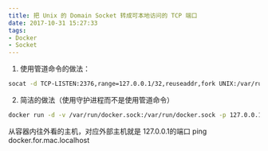 ```yaml
---
title: 把 Unix 的 Domain Socket 转成可本地访问的 TCP 端口
date: 2017-10-31 15:27:33
tags:
- Docker
- Socket
---
```



1. 使用管道命令的做法：

```bash
socat -d TCP-LISTEN:2376,range=127.0.0.1/32,reuseaddr,fork UNIX:/var/run/docker.sock
```

2. 简洁的做法（使用守护进程而不是使用管道命令）

```bash
docker run -d -v /var/run/docker.sock:/var/run/docker.sock -p 127.0.0.1:2375:2375 bobrik/socat TCP-LISTEN:2375,fork UNIX-CONNECT:/var/run/docker.sock
```

从容器内往外看的主机，对应外部主机就是 127.0.0.1的端口
ping docker.for.mac.localhost




